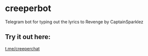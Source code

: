 # creeperbot
Telegram bot for typing out the lyrics to Revenge by CaptainSparklez

## Try it out here:
[t.me/creeperchat](https://t.me/creeperchat)
